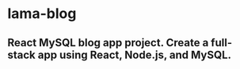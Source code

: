 # lama-blog
## React MySQL blog app project. Create a full-stack app using React, Node.js, and MySQL.
